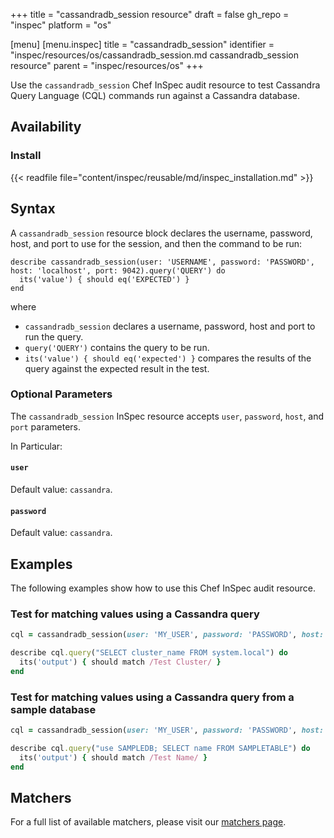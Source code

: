 +++
title = "cassandradb_session resource"
draft = false
gh_repo = "inspec"
platform = "os"

[menu]
  [menu.inspec]
    title = "cassandradb_session"
    identifier = "inspec/resources/os/cassandradb_session.md cassandradb_session resource"
    parent = "inspec/resources/os"
+++

Use the `cassandradb_session` Chef InSpec audit resource to test Cassandra Query Language (CQL) commands run against a Cassandra database.

## Availability

### Install

{{< readfile file="content/inspec/reusable/md/inspec_installation.md" >}}

## Syntax

A `cassandradb_session` resource block declares the username, password, host, and port to use for the session, and then the command to be run:

    describe cassandradb_session(user: 'USERNAME', password: 'PASSWORD', host: 'localhost', port: 9042).query('QUERY') do
      its('value') { should eq('EXPECTED') }
    end

where

- `cassandradb_session` declares a username, password, host and port to run the query.
- `query('QUERY')` contains the query to be run.
- `its('value') { should eq('expected') }` compares the results of the query against the expected result in the test.

### Optional Parameters

The `cassandradb_session` InSpec resource accepts `user`, `password`, `host`, and `port` parameters.

In Particular:

#### `user`

Default value: `cassandra`.

#### `password`

Default value: `cassandra`.

## Examples

The following examples show how to use this Chef InSpec audit resource.

### Test for matching values using a Cassandra query

```ruby
cql = cassandradb_session(user: 'MY_USER', password: 'PASSWORD', host: 'localhost', port: 9042)

describe cql.query("SELECT cluster_name FROM system.local") do
  its('output') { should match /Test Cluster/ }
end
```

### Test for matching values using a Cassandra query from a sample database

```ruby
cql = cassandradb_session(user: 'MY_USER', password: 'PASSWORD', host: 'localhost', port: 9042)

describe cql.query("use SAMPLEDB; SELECT name FROM SAMPLETABLE") do
  its('output') { should match /Test Name/ }
end
```

## Matchers

For a full list of available matchers, please visit our [matchers page](/inspec/matchers/).
